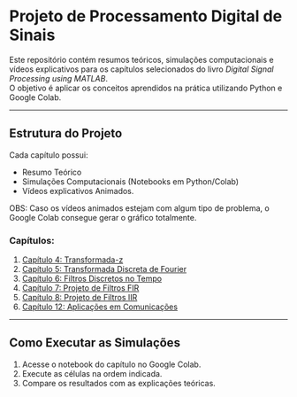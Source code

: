 # Projeto de Processamento Digital de Sinais

Este repositório contém resumos teóricos, simulações computacionais e vídeos explicativos para os capítulos selecionados do livro *Digital Signal Processing using MATLAB*.  
O objetivo é aplicar os conceitos aprendidos na prática utilizando Python e Google Colab.

---

## Estrutura do Projeto
Cada capítulo possui:
- Resumo Teórico 
- Simulações Computacionais (Notebooks em Python/Colab)
- Vídeos explicativos Animados.

OBS: Caso os vídeos animados estejam com algum tipo de problema, o Google Colab consegue gerar o gráfico totalmente.

### Capítulos:
1. [Capítulo 4: Transformada-z](Capitulo_4_A_Transformada-z/)
2. [Capítulo 5: Transformada Discreta de Fourier](Capitulo_5_Transformada_Discreta_de_Fourier/)
3. [Capítulo 6: Filtros Discretos no Tempo](Capitulo_6_Implementacao_de_Filtros_Discretos_no_Tempo/)
4. [Capítulo 7: Projeto de Filtros FIR](Capitulo_7_Projeto_de_Filtros_FIR/)
5. [Capítulo 8: Projeto de Filtros IIR](Capitulo_8_Projeto_de_Filtros_IIR/)
6. [Capítulo 12: Aplicações em Comunicações](Capitulo_12_Aplicacoes_em_Comunicacoes/)

---

## Como Executar as Simulações
1. Acesse o notebook do capítulo no Google Colab.
2. Execute as células na ordem indicada.
3. Compare os resultados com as explicações teóricas.
